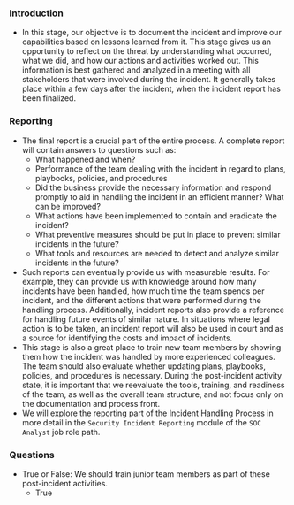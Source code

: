 ### Introduction
- In this stage, our objective is to document the incident and improve our capabilities based on lessons learned from it. This stage gives us an opportunity to reflect on the threat by understanding what occurred, what we did, and how our actions and activities worked out. This information is best gathered and analyzed in a meeting with all stakeholders that were involved during the incident. It generally takes place within a few days after the incident, when the incident report has been finalized.



### Reporting
- The final report is a crucial part of the entire process. A complete report will contain answers to questions such as:
	- What happened and when?
	- Performance of the team dealing with the incident in regard to plans, playbooks, policies, and procedures
	- Did the business provide the necessary information and respond promptly to aid in handling the incident in an efficient manner? What can be improved?
	- What actions have been implemented to contain and eradicate the incident?
	- What preventive measures should be put in place to prevent similar incidents in the future?
	- What tools and resources are needed to detect and analyze similar incidents in the future?
- Such reports can eventually provide us with measurable results. For example, they can provide us with knowledge around how many incidents have been handled, how much time the team spends per incident, and the different actions that were performed during the handling process. Additionally, incident reports also provide a reference for handling future events of similar nature. In situations where legal action is to be taken, an incident report will also be used in court and as a source for identifying the costs and impact of incidents.
- This stage is also a great place to train new team members by showing them how the incident was handled by more experienced colleagues. The team should also evaluate whether updating plans, playbooks, policies, and procedures is necessary. During the post-incident activity state, it is important that we reevaluate the tools, training, and readiness of the team, as well as the overall team structure, and not focus only on the documentation and process front.
- We will explore the reporting part of the Incident Handling Process in more detail in the `Security Incident Reporting` module of the `SOC Analyst` job role path.


### Questions
- True or False: We should train junior team members as part of these post-incident activities.
	- True